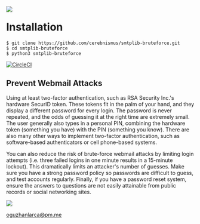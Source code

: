 <img src="icon.png" align="left" />

# Installation
```
$ git clone https://github.com/cerebnismus/smtplib-bruteforce.git
$ cd smtplib-bruteforce
$ python3 smtplib-bruteforce
```

[![CircleCI](https://circleci.com/gh/oguzhanlarca/smtplib-bruteforce/tree/master.svg?style=svg)](https://circleci.com/gh/oguzhanlarca/smtplib-bruteforce/tree/master)


## Prevent Webmail Attacks
Using at least two-factor authentication, such as RSA Security Inc.'s hardware SecurID token. These tokens fit in the palm of your hand, and they display a different password for every login. The password is never repeated, and the odds of guessing it at the right time are extremely small. The user generally also types in a personal PIN, combining the hardware token (something you have) with the PIN (something you know). There are also many other ways to implement two-factor authentication, such as software-based authenticators or cell phone-based systems.

You can also reduce the risk of brute-force webmail attacks by limiting login attempts (i.e. three failed logins in one minute results in a 15-minute lockout). This dramatically limits an attacker's number of guesses. Make sure you have a strong password policy so passwords are difficult to guess, and test accounts regularly. Finally, if you have a password reset system, ensure the answers to questions are not easily attainable from public records or social networking sites.

<img src="screenshot.png" />

oguzhanlarca@pm.me
